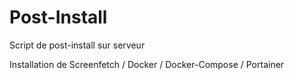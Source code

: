 # Post-Install
Script de post-install sur serveur

Installation de Screenfetch / Docker / Docker-Compose / Portainer
